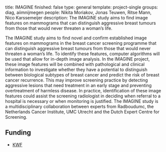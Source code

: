 title: IMAGINE
finished: false
type: general
template: project-single
groups: diag, aiimnijmegen
people: Nikita Moriakov, Jonas Teuwen, Ritse Mann, Nico Karssemeijer
description: The IMAGINE study aims to find image features on mammograms that can distinguish aggressive breast tumours from those that would never threaten a woman’s life.

The IMAGINE study aims to find novel and confirm established image features on mammograms in the breast cancer screening programme that can distinguish aggressive breast tumours from those that would never threaten a woman’s life. To identify these features, computer algorithms will be used that allow for in-depth image analysis. In the IMAGINE project, these image features will be combined with pathological and clinical information to investigate whether they have a potential to distinguish between biological subtypes of breast cancer and predict the risk of breast cancer recurrence. This may improve screening practice by detecting aggressive lesions that need treatment in an early stage and preventing overtreatment of harmless disease.  In practice, identification of these image features could assist the screening radiologist in deciding when referral to a hospital is necessary or when monitoring is justified. The IMAGINE study is a multidisciplinary collaboration between experts from Radboudumc, the Netherlands Cancer Institute, UMC Utrecht and the Dutch Expert Centre for Screening.

## Funding

* [KWF](https://kwf.nl/)

